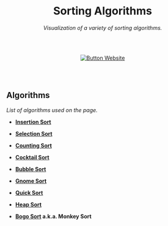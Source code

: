 
<br>

<div align = center>

# Sorting Algorithms

*Visualization of a variety of sorting algorithms.*

<br>
<br>

[![Button Website]][Website]

<br>
<br>

</div>

## Algorithms

*List of algorithms used on the page.*

-   **[Insertion Sort]**

-   **[Selection Sort]**

-   **[Counting Sort]**

-   **[Cocktail Sort]**

-   **[Bubble Sort]**

-   **[Gnome Sort]**

-   **[Quick Sort]**

-   **[Heap Sort]**

-   **[Bogo Sort] a.k.a. Monkey Sort**

<br>


<!----------------------------------------------------------------------------->

[Website]: https://blocage.github.io/sorting_algos

[Insertion Sort]: https://en.wikipedia.org/wiki/Insertion_sort
[Selection Sort]: https://en.wikipedia.org/wiki/Selection_sort
[Counting Sort]: https://en.wikipedia.org/wiki/Counting_sort
[Cocktail Sort]: https://en.wikipedia.org/wiki/Cocktail_shaker_sort
[Bubble Sort]: https://en.wikipedia.org/wiki/Bubble_sort
[Gnome Sort]: https://en.wikipedia.org/wiki/Gnome_sort
[Quick Sort]: https://en.wikipedia.org/wiki/Quicksort
[Heap Sort]: https://en.wikipedia.org/wiki/Heapsort
[Bogo Sort]: https://en.wikipedia.org/wiki/Bogosort


<!---------------------------------[ Buttons ]--------------------------------->

[Button Website]: https://img.shields.io/badge/Website-7D929E?style=for-the-badge&logoColor=white&logo=ApacheCouchDB
